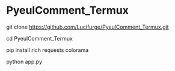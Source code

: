 # PyeulComment_Termux


git clone https://github.com/Lucifurge/PyeulComment_Termux.git


cd PyeulComment_Termux



pip install rich requests colorama


python app.py
